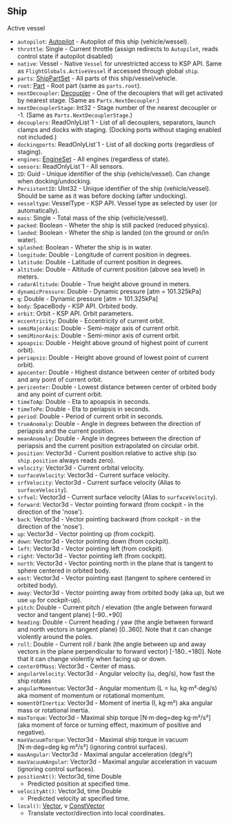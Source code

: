 ## Ship

Active vessel

- `autopilot`: [Autopilot](Autopilot.md) - Autopilot of this ship (vehicle/wessel).
- `throttle`: Single - Current throttle (assign redirects to `Autopilot`, reads control state if autopilot disabled)
- `native`: Vessel - Native `Vessel` for unrestricted access to KSP API. Same as `FlightGlobals.ActiveVessel` if accessed through global `ship`.
- `parts`: [ShipPartSet](../Parts/ShipPartSet.md) - All parts of this ship/vessel/vehicle.
- `root`: [Part](../Parts/PartBase.md) - Root part (same as `parts.root`).
- `nextDecoupler`: [Decoupler](../Parts/Decoupler.md) - One of the decouplers that will get activated by nearest stage. (Same as `Parts.NextDecoupler`.)
- `nextDecouplerStage`: Int32 - Stage number of the nearest decoupler or -1. (Same as `Parts.NextDecouplerStage`.)
- `decouplers`: ReadOnlyList`1 - List of all decouplers, separators, launch clamps and docks with staging. (Docking ports without staging enabled not included.)
- `dockingports`: ReadOnlyList`1 - List of all docking ports (regardless of staging).
- `engines`: [EngineSet](../Parts/EngineSet.md) - All engines (regardless of state).
- `sensors`: ReadOnlyList`1 - All sensors.
- `ID`: Guid - Unique identifier of the ship (vehicle/vessel). Can change when docking/undocking.
- `PersistentID`: UInt32 - Unique identifier of the ship (vehicle/vessel). Should be same as it was before docking (after undocking).
- `vesseltype`: VesselType - KSP API. Vessel type as selected by user (or automatically).
- `mass`: Single - Total mass of the ship (vehicle/vessel).
- `packed`: Boolean - Wheter the ship is still packed (reduced physics).
- `landed`: Boolean - Wheter the ship is landed (on the ground or on/in water).
- `splashed`: Boolean - Wheter the ship is in water.
- `longitude`: Double - Longitude of current position in degrees.
- `latitude`: Double - Latitude of current position in degrees.
- `altitude`: Double - Altitude of current position (above sea level) in meters.
- `radarAltitude`: Double - True height above ground in meters.
- `dynamicPressure`: Double - Dynamic pressure [atm = 101.325kPa]
- `q`: Double - Dynamic pressure [atm = 101.325kPa]
- `body`: SpaceBody - KSP API. Orbited body.
- `orbit`: Orbit - KSP API. Orbit parameters.
- `eccentricity`: Double - Eccentricity of current orbit.
- `semiMajorAxis`: Double - Semi-major axis of current orbit.
- `semiMinorAxis`: Double - Semi-minor axis of current orbit.
- `apoapsis`: Double - Height above ground of highest point of current orbit).
- `periapsis`: Double - Height above ground of lowest point of current orbit).
- `apocenter`: Double - Highest distance between center of orbited body and any point of current orbit.
- `pericenter`: Double - Lowest distance between center of orbited body and any point of current orbit.
- `timeToAp`: Double - Eta to apoapsis in seconds.
- `timeToPe`: Double - Eta to periapsis in seconds.
- `period`: Double - Period of current orbit in seconds.
- `trueAnomaly`: Double - Angle in degrees between the direction of periapsis and the current position.
- `meanAnomaly`: Double - Angle in degrees between the direction of periapsis and the current position extrapolated on circular orbit.
- `position`: Vector3d - Current position relative to active ship (so `ship.position` always reads zero).
- `velocity`: Vector3d - Current orbital velocity.
- `surfaceVelocity`: Vector3d - Current surface velocity.
- `srfVelocity`: Vector3d - Current surface velocity (Alias to `surfaceVelocity`).
- `srfvel`: Vector3d - Current surface velocity (Alias to `surfaceVelocity`).
- `forward`: Vector3d - Vector pointing forward (from cockpit - in the direction of the 'nose').
- `back`: Vector3d - Vector pointing backward (from cockpit - in the direction of the 'nose').
- `up`: Vector3d - Vector pointing up (from cockpit).
- `down`: Vector3d - Vector pointing down (from cockpit).
- `left`: Vector3d - Vector pointing left (from cockpit).
- `right`: Vector3d - Vector pointing left (from cockpit).
- `north`: Vector3d - Vector pointing north in the plane that is tangent to sphere centered in orbited body.
- `east`: Vector3d - Vector pointing east (tangent to sphere centered in orbited body).
- `away`: Vector3d - Vector pointing away from orbited body (aka *up*, but we use `up` for cockpit-up).
- `pitch`: Double - Current pitch / elevation (the angle between forward vector and tangent plane) [-90..+90]
- `heading`: Double - Current heading / yaw (the angle between forward and north vectors in tangent plane) [0..360]. Note that it can change violently around the poles.
- `roll`: Double - Current roll / bank (the angle between up and away vectors in the plane perpendicular to forward vector) [-180..+180]. 
Note that it can change violently when facing up or down.
- `centerOfMass`: Vector3d - Center of mass.
- `angularVelocity`: Vector3d - Angular velocity (ω, deg/s), how fast the ship rotates
- `angularMomentum`: Vector3d - Angular momentum (L = Iω, kg⋅m²⋅deg/s) aka moment of momentum or rotational momentum.
- `momentOfInertia`: Vector3d - Moment of inertia (I, kg⋅m²) aka angular mass or rotational inertia.
- `maxTorque`: Vector3d - Maximal ship torque [N⋅m⋅deg=deg⋅kg⋅m²/s²] (aka moment of force or turning effect, maximum of positive and negative).
- `maxVacuumTorque`: Vector3d - Maximal ship torque in vacuum [N⋅m⋅deg=deg⋅kg⋅m²/s²] (ignoring control surfaces).
- `maxAngular`: Vector3d - Maximal angular acceleration (deg/s²)
- `maxVacuumAngular`: Vector3d - Maximal angular acceleration in vacuum (ignoring control surfaces).
- `positionAt()`: Vector3d, time Double
  - Predicted position at specified time.
- `velocityAt()`: Vector3d, time Double
  - Predicted velocity at specified time.
- `local()`: [Vector](Vector.md), v [ConstVector](ConstVector.md)
  - Translate vector/direction into local coordinates.
